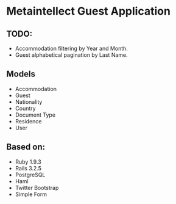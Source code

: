 # Metaintellect Guest Application

## TODO:
* Accommodation filtering by Year and Month.
* Guest alphabetical pagination by Last Name.

## Models
* Accommodation
* Guest
* Nationality
* Country
* Document Type
* Residence
* User

## Based on:
* Ruby 1.9.3
* Rails 3.2.5
* PostgreSQL
* Haml
* Twitter Bootstrap
* Simple Form
